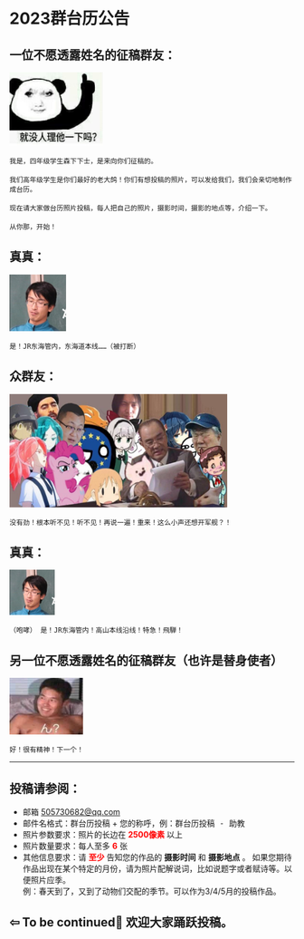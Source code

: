 # 2023群台历公告


## 一位不愿透露姓名的征稿群友：

<img src="QQ20221123-3.JPG" height="130" width="165" />   

```
我是，四年级学生森下下士，是来向你们征稿的。  

我们高年级学生是你们最好的老大鸽！你们有想投稿的照片，可以发给我们，我们会亲切地制作成台历。  

现在请大家做台历照片投稿，每人把自己的照片，摄影时间，摄影的地点等，介绍一下。  

从你那，开始！
```   

## 真真：

<img src="QQ20221123-0.JPG" height="100" width="100" />    


```  
是！JR东海管内，东海道本线……（被打断）
```

## 众群友：

<img src="QQ20221123-4.JPG" height="200" width="385" />   


```
没有劲！根本听不见！听不见！再说一遍！重来！这么小声还想开军舰？！
```
## 真真：

<img src="QQ20221123-0.JPG" height="80" width="80" />    

```
（咆哮） 是！JR东海管内！高山本线沿线！特急！飛騨！
```

## 另一位不愿透露姓名的征稿群友（也许是替身使者）

<img src="QQ20221123-2.JPG" height="100" width="130" />    

```
好！很有精神！下一个！
```
- - -
## 投稿请参阅：  
 - 邮箱 <a href="mailto:505730682@qq.com"> 505730682@qq.com</a>  
 - 邮件名格式：群台历投稿 + 您的称呼，例：<kbd>群台历投稿 - 助教</kbd>
 - 照片参数要求：照片的长边在<font color = red> **2500像素**  </font> 以上
 - 照片数量要求：每人至多 <font color = red > **6** </font> 张
 - 其他信息要求：请<font color = red> **至少** </font> 告知您的作品的 **摄影时间** 和 **摄影地点** 。 如果您期待作品出现在某个特定的月份，请为照片配解说词，比如说题字或者赋诗等。以便照片应季。   
例：<kbd>春天到了，又到了动物们交配的季节。</kbd>可以作为3/4/5月的投稿作品。

 ##  ⇦ To be continued🎵 欢迎大家踊跃投稿。